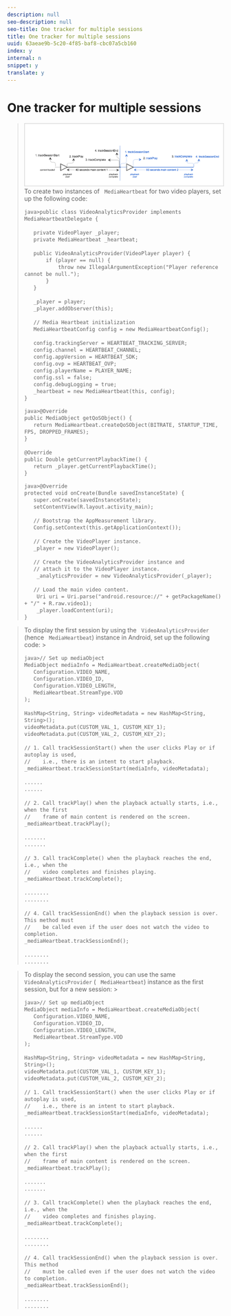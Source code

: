 ```yaml
---
description: null
seo-description: null
seo-title: One tracker for multiple sessions
title: One tracker for multiple sessions
uuid: 63aeae9b-5c20-4f85-baf8-cbc07a5cb160
index: y
internal: n
snippet: y
translate: y
---
```


# One tracker for multiple sessions


><a id="fig_65D741D8180845E3BD58C248DD5083C6"></a> ![](graphics/multi-sessions-one-at-a-time.png) 
>To create two instances of ` MediaHeartbeat` for two video players, set up the following code:
>
>```
>java>public class VideoAnalyticsProvider implements MediaHeartbeatDelegate { 
> 
>    private VideoPlayer _player; 
>    private MediaHeartbeat _heartbeat; 
> 
>    public VideoAnalyticsProvider(VideoPlayer player) { 
>        if (player == null) { 
>            throw new IllegalArgumentException("Player reference cannot be null."); 
>        } 
>    } 
> 
>    _player = player;  
>    _player.addObserver(this); 
> 
>    // Media Heartbeat initialization 
>    MediaHeartbeatConfig config = new MediaHeartbeatConfig(); 
> 
>    config.trackingServer = HEARTBEAT_TRACKING_SERVER; 
>    config.channel = HEARTBEAT_CHANNEL; 
>    config.appVersion = HEARTBEAT_SDK; 
>    config.ovp = HEARTBEAT_OVP; 
>    config.playerName = PLAYER_NAME; 
>    config.ssl = false; 
>    config.debugLogging = true;  
>    _heartbeat = new MediaHeartbeat(this, config); 
>} 
>
>```
>
>```
>java>@Override 
>public MediaObject getQoSObject() { 
>    return MediaHeartbeat.createQoSObject(BITRATE, STARTUP_TIME, FPS, DROPPED_FRAMES); 
>} 
> 
>@Override 
>public Double getCurrentPlaybackTime() { 
>    return _player.getCurrentPlaybackTime(); 
>} 
>
>```
>
>```
>java>@Override 
>protected void onCreate(Bundle savedInstanceState) { 
>    super.onCreate(savedInstanceState); 
>    setContentView(R.layout.activity_main); 
> 
>    // Bootstrap the AppMeasurement library.  
>    Config.setContext(this.getApplicationContext()); 
> 
>    // Create the VideoPlayer instance.  
>    _player = new VideoPlayer(); 
> 
>    // Create the VideoAnalyticsProvider instance and 
>    // attach it to the VideoPlayer instance.  
>     _analyticsProvider = new VideoAnalyticsProvider(_player); 
> 
>    // Load the main video content.  
>     Uri uri = Uri.parse("android.resource://" + getPackageName() + "/" + R.raw.video1);  
>     _player.loadContent(uri); 
>} 
>
>```

>To display the first session by using the ` VideoAnalyticsProvider` (hence ` MediaHeartbeat`) instance in Android, set up the following code: >
>```
>java>// Set up mediaObject 
>MediaObject mediaInfo = MediaHeartbeat.createMediaObject( 
>    Configuration.VIDEO_NAME,  
>    Configuration.VIDEO_ID,  
>    Configuration.VIDEO_LENGTH,  
>    MediaHeartbeat.StreamType.VOD 
>); 
> 
>HashMap<String, String> videoMetadata = new HashMap<String, String>(); 
>videoMetadata.put(CUSTOM_VAL_1, CUSTOM_KEY_1); 
>videoMetadata.put(CUSTOM_VAL_2, CUSTOM_KEY_2); 
> 
>// 1. Call trackSessionStart() when the user clicks Play or if autoplay is used,  
>//    i.e., there is an intent to start playback.  
>_mediaHeartbeat.trackSessionStart(mediaInfo, videoMetadata); 
> 
>...... 
>...... 
> 
>// 2. Call trackPlay() when the playback actually starts, i.e., when the first  
>//    frame of main content is rendered on the screen.  
>_mediaHeartbeat.trackPlay(); 
> 
>....... 
>....... 
> 
>// 3. Call trackComplete() when the playback reaches the end, i.e., when the 
>//    video completes and finishes playing. 
>_mediaHeartbeat.trackComplete(); 
> 
>........ 
>........ 
> 
>// 4. Call trackSessionEnd() when the playback session is over. This method must  
>//    be called even if the user does not watch the video to completion.  
>_mediaHeartbeat.trackSessionEnd(); 
> 
>........ 
>........ 
>
>```

>To display the second session, you can use the same ` VideoAnalyticsProvider` ( ` MediaHeartbeat`) instance as the first session, but for a new session: >
>```
>java>// Set up mediaObject 
>MediaObject mediaInfo = MediaHeartbeat.createMediaObject( 
>    Configuration.VIDEO_NAME,  
>    Configuration.VIDEO_ID,  
>    Configuration.VIDEO_LENGTH,  
>    MediaHeartbeat.StreamType.VOD 
>); 
> 
>HashMap<String, String> videoMetadata = new HashMap<String, String>(); 
>videoMetadata.put(CUSTOM_VAL_1, CUSTOM_KEY_1); 
>videoMetadata.put(CUSTOM_VAL_2, CUSTOM_KEY_2); 
> 
>// 1. Call trackSessionStart() when the user clicks Play or if autoplay is used,  
>//    i.e., there is an intent to start playback.  
>_mediaHeartbeat.trackSessionStart(mediaInfo, videoMetadata); 
> 
>...... 
>...... 
> 
>// 2. Call trackPlay() when the playback actually starts, i.e., when the first  
>//    frame of main content is rendered on the screen.  
>_mediaHeartbeat.trackPlay(); 
> 
>....... 
>....... 
> 
>// 3. Call trackComplete() when the playback reaches the end, i.e., when the  
>//    video completes and finishes playing. 
>_mediaHeartbeat.trackComplete(); 
> 
>........ 
>........ 
> 
>// 4. Call trackSessionEnd() when the playback session is over. This method  
>//    must be called even if the user does not watch the video to completion.  
>_mediaHeartbeat.trackSessionEnd(); 
> 
>........ 
>........ 
>
>```

